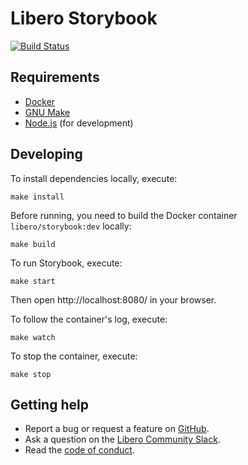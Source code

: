 Libero Storybook
================

[![Build Status](https://travis-ci.com/libero/storybook.svg?branch=master)](https://travis-ci.com/libero/storybook)

Requirements
------------

- [Docker](https://www.docker.com/)
- [GNU Make](https://www.gnu.org/software/make/)
- [Node.js](https://nodejs.org/) (for development)

Developing
----------

To install dependencies locally, execute:

```shell
make install
```

Before running, you need to build the Docker container `libero/storybook:dev` locally:
```shell
make build
```

To run Storybook, execute:

```shell
make start
```

Then open http://localhost:8080/ in your browser.

To follow the container's log, execute:

```shell
make watch
```

To stop the container, execute:

```shell
make stop
```

Getting help
------------

- Report a bug or request a feature on [GitHub](https://github.com/libero/publisher/issues/new/choose).
- Ask a question on the [Libero Community Slack](https://libero.pub/join-slack).
- Read the [code of conduct](https://libero.pub/code-of-conduct).
